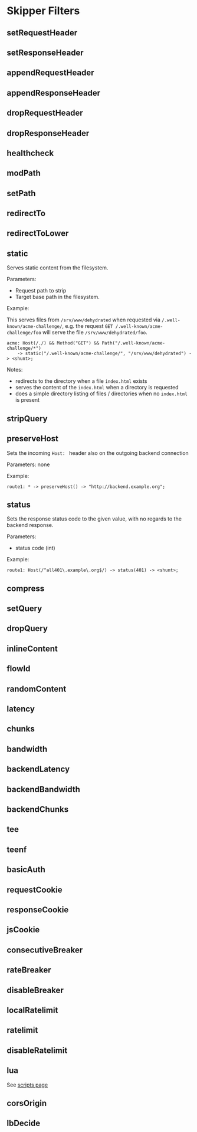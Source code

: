 # Skipper Filters

## setRequestHeader
## setResponseHeader
## appendRequestHeader
## appendResponseHeader
## dropRequestHeader
## dropResponseHeader
## healthcheck
## modPath
## setPath
## redirectTo
## redirectToLower
## static

Serves static content from the filesystem. 

Parameters:
* Request path to strip
* Target base path in the filesystem.

Example:

This serves files from `/srv/www/dehydrated` when requested via `/.well-known/acme-challenge/`, 
e.g. the request `GET /.well-known/acme-challenge/foo` will serve the file `/srv/www/dehydrated/foo`.
```
acme: Host(/./) && Method("GET") && Path("/.well-known/acme-challenge/*")
    -> static("/.well-known/acme-challenge/", "/srv/www/dehydrated") -> <shunt>;
```

Notes:
* redirects to the directory when a file `index.html` exists
* serves the content of the `index.html` when a directory is requested
* does a simple directory listing of files / directories when no `index.html` is present

## stripQuery
## preserveHost

Sets the incoming `Host: ` header also on the outgoing backend connection

Parameters: none

Example:
```
route1: * -> preserveHost() -> "http://backend.example.org";
```

## status

Sets the response status code to the given value, with no regards to the backend response.

Parameters:
* status code (int)

Example:

```
route1: Host(/^all401\.example\.org$/) -> status(401) -> <shunt>;
```

## compress
## setQuery
## dropQuery
## inlineContent

## flowId

## randomContent
## latency
## chunks
## bandwidth
## backendLatency
## backendBandwidth
## backendChunks

## tee
## teenf

## basicAuth

## requestCookie
## responseCookie
## jsCookie

## consecutiveBreaker
## rateBreaker
## disableBreaker

## localRatelimit
## ratelimit
## disableRatelimit

## lua

See [scripts page](scripts.md)

## corsOrigin

## lbDecide

